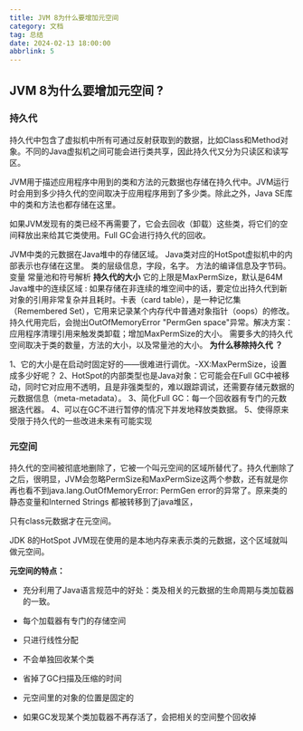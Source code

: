 ```yaml
---
title: JVM 8为什么要增加元空间
category: 文档
tag: 总结
date: 2024-02-13 18:00:00
abbrlink: 5
---
```

## JVM 8为什么要增加元空间 ?

### 持久代 ###

持久代中包含了虚拟机中所有可通过反射获取到的数据，比如Class和Method对象。不同的Java虚拟机之间可能会进行类共享，因此持久代又分为只读区和读写区。

JVM用于描述应用程序中用到的类和方法的元数据也存储在持久代中。JVM运行时会用到多少持久代的空间取决于应用程序用到了多少类。除此之外，Java SE库中的类和方法也都存储在这里。

如果JVM发现有的类已经不再需要了，它会去回收（卸载）这些类，将它们的空间释放出来给其它类使用。Full GC会进行持久代的回收。

JVM中类的元数据在Java堆中的存储区域。
Java类对应的HotSpot虚拟机中的内部表示也存储在这里。
类的层级信息，字段，名字。
方法的编译信息及字节码。
变量
常量池和符号解析
**持久代的大小**
它的上限是MaxPermSize，默认是64M
Java堆中的连续区域 : 如果存储在非连续的堆空间中的话，要定位出持久代到新对象的引用非常复杂并且耗时。卡表（card table），是一种记忆集（Remembered Set），它用来记录某个内存代中普通对象指针（oops）的修改。
持久代用完后，会抛出OutOfMemoryError "PermGen space"异常。解决方案：应用程序清理引用来触发类卸载；增加MaxPermSize的大小。
需要多大的持久代空间取决于类的数量，方法的大小，以及常量池的大小。
**为什么移除持久代 ？**

1、它的大小是在启动时固定好的——很难进行调优。-XX:MaxPermSize，设置成多少好呢？ 2、HotSpot的内部类型也是Java对象：它可能会在Full GC中被移动，同时它对应用不透明，且是非强类型的，难以跟踪调试，还需要存储元数据的元数据信息（meta-metadata）。
3、简化Full GC：每一个回收器有专门的元数据迭代器。
4、可以在GC不进行暂停的情况下并发地释放类数据。
5、使得原来受限于持久代的一些改进未来有可能实现

### 元空间 ###

持久代的空间被彻底地删除了，它被一个叫元空间的区域所替代了。持久代删除了之后，很明显，JVM会忽略PermSize和MaxPermSize这两个参数，还有就是你再也看不到java.lang.OutOfMemoryError: PermGen error的异常了。原来类的静态变量和Interned Strings 都被转移到了java堆区，

只有class元数据才在元空间。

JDK 8的HotSpot JVM现在使用的是本地内存来表示类的元数据，这个区域就叫做元空间。

**元空间的特点：**

- 充分利用了Java语言规范中的好处：类及相关的元数据的生命周期与类加载器的一致。

- 每个加载器有专门的存储空间

- 只进行线性分配

- 不会单独回收某个类

- 省掉了GC扫描及压缩的时间

- 元空间里的对象的位置是固定的

- 如果GC发现某个类加载器不再存活了，会把相关的空间整个回收掉

